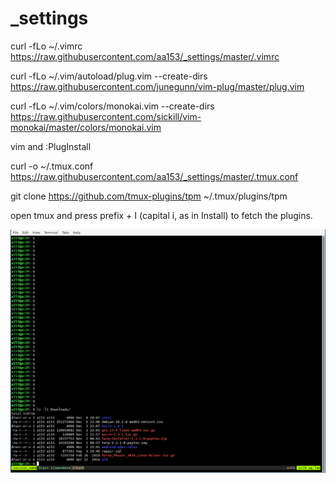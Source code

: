 # _settings

curl -fLo ~/.vimrc https://raw.githubusercontent.com/aa153/_settings/master/.vimrc

curl -fLo ~/.vim/autoload/plug.vim --create-dirs https://raw.githubusercontent.com/junegunn/vim-plug/master/plug.vim

curl -fLo ~/.vim/colors/monokai.vim --create-dirs https://raw.githubusercontent.com/sickill/vim-monokai/master/colors/monokai.vim

vim and :PlugInstall

curl -o ~/.tmux.conf https://raw.githubusercontent.com/aa153/_settings/master/.tmux.conf

git clone https://github.com/tmux-plugins/tpm ~/.tmux/plugins/tpm

open tmux and press prefix + I (capital i, as in Install) to fetch the plugins.

![tmux session](/Screenshot_2019-12-30_12-09-16.png?raw=true)
